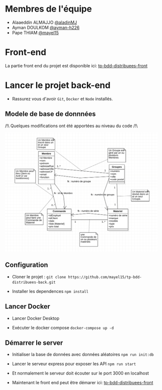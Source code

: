 # Membres de l'équipe

- Alaaeddin ALMAJJO [@aladinMJ](https://github.com/aladinMJ)
- Ayman DOULKOM [@ayman-h226](https://github.com/ayman-h226)
- Pape THIAM [@mayel15](https://github.com/mayel15)

# Front-end

La partie front end du projet est disponible ici:
[tp-bdd-distribuees-front](https://github.com/mayel15/tp-bdd-distribuees-front)

# Lancer le projet back-end

- Rassurez vous d'avoir `Git`, `Docker` et `Node` installés.

## Modele de base de donnnées

/!\  Quelques modifications ont été apportées au niveau du code /!\

![alt text](image.png)


## Configuration

- Cloner le projet :
  `git clone https://github.com/mayel15/tp-bdd-distribuees-back.git`

- Installer les dependences
  `npm install`

## Lancer Docker

- Lancer Docker Desktop

- Exécuter le docker compose
  `docker-compose up -d`

## Démarrer le server

- Initialiser la base de données avec données aléatoires
  `npm run init:db`

- Lancer le serveur express pour exposer les API
  `npm run start`

- Et normalement le serveur doit écouter sur le port 3000 en localhost

- Maintenant le front end peut être démarer ici:
  [tp-bdd-distribuees-front](https://github.com/mayel15/tp-bdd-distribuees-front)
  